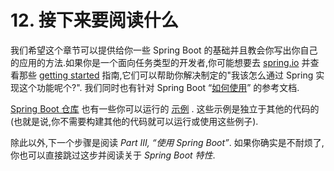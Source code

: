 # 12. 接下来要阅读什么

我们希望这个章节可以提供给你一些 Spring Boot 的基础并且教会你写出你自己的应用的方法.如果你是一个面向任务类型的开发者,你可能想要去 [spring.io](https://spring.io/) 并查看那些 [getting started](https://spring.io/guides/) 指南,它们可以帮助你解决制定的"我该怎么通过 Spring 实现这个功能呢个?". 我们同时也有针对 Spring Boot “[如何使用](https://docs.spring.io/spring-boot/docs/2.1.6.RELEASE/reference/html/howto.html)” 的参考文档.

 [Spring Boot 仓库](https://github.com/spring-projects/spring-boot) 也有一些你可以运行的 [示例](https://github.com/spring-projects/spring-boot/tree/v2.1.6.RELEASE/spring-boot-samples) . 这些示例是独立于其他的代码的(也就是说,你不需要构建其他的代码就可以运行或使用这些例子).

除此以外,下一个步骤是阅读 *Part III, “使用 Spring Boot”*. 如果你确实是不耐烦了,你也可以直接跳过这步并阅读关于 *Spring Boot 特性*.